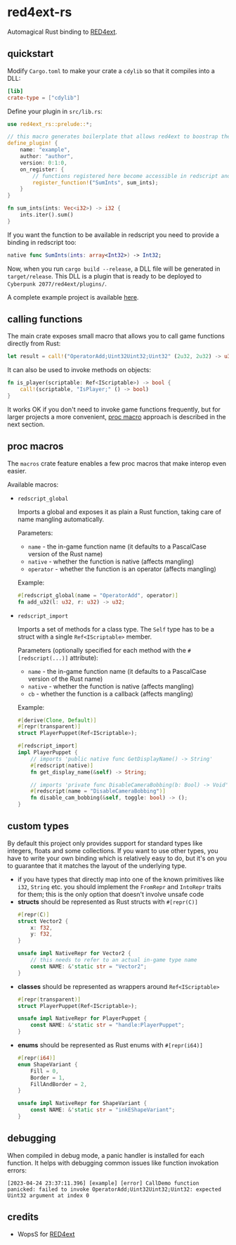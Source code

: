 # red4ext-rs
Automagical Rust binding to [RED4ext](https://github.com/WopsS/RED4ext.SDK).

## quickstart
Modify `Cargo.toml` to make your crate a `cdylib` so that it compiles into a DLL:
```toml
[lib]
crate-type = ["cdylib"]
```
Define your plugin in `src/lib.rs`:
```rust
use red4ext_rs::prelude::*;

// this macro generates boilerplate that allows red4ext to boostrap the plugin
define_plugin! {
    name: "example",
    author: "author",
    version: 0:1:0,
    on_register: {
        // functions registered here become accessible in redscript and CET under the name provided as the first parameter
        register_function!("SumInts", sum_ints);
    }
}

fn sum_ints(ints: Vec<i32>) -> i32 {
    ints.iter().sum()
}
```
If you want the function to be available in redscript you need to provide a binding in redscript too:
```swift
native func SumInts(ints: array<Int32>) -> Int32;
```
Now, when you run `cargo build --release`, a DLL file will be generated in `target/release`.
This DLL is a plugin that is ready to be deployed to `Cyberpunk 2077/red4ext/plugins/`.

A complete example project is available [here](https://github.com/jac3km4/red4ext-rs-example).

## calling functions
The main crate exposes small macro that allows you to call game functions directly from Rust:
```rs
let result = call!("OperatorAdd;Uint32Uint32;Uint32" (2u32, 2u32) -> u32);
```
It can also be used to invoke methods on objects:
```rs
fn is_player(scriptable: Ref<IScriptable>) -> bool {
    call!(scriptable, "IsPlayer;" () -> bool)
}
```
It works OK if you don't need to invoke game functions frequently, but for larger projects a more
convenient, [proc macro](#macros-feature) approach is described in the next section.

## proc macros
The `macros` crate feature enables a few proc macros that make interop even easier.

Available macros:
- `redscript_global`
  
  Imports a global and exposes it as plain a Rust function,
  taking care of name mangling automatically.

  Parameters:
    - `name` - the in-game function name (it defaults to a PascalCase version of the Rust name)
    - `native` - whether the function is native (affects mangling)
    - `operator` - whether the function is an operator (affects mangling)
  
  Example:
    ```rs
    #[redscript_global(name = "OperatorAdd", operator)]
    fn add_u32(l: u32, r: u32) -> u32;
    ```
- `redscript_import`

  Imports a set of methods for a class type. The `Self` type has to be a struct with a single `Ref<IScriptable>` member.

  Parameters (optionally specified for each method with the `#[redscript(...)]` attribute):
    - `name` - the in-game function name (it defaults to a PascalCase version of the Rust name)
    - `native` - whether the function is native (affects mangling)
    - `cb` - whether the function is a callback (affects mangling)
  
  Example:
    ```rs
    #[derive(Clone, Default)]
    #[repr(transparent)]
    struct PlayerPuppet(Ref<IScriptable>);

    #[redscript_import]
    impl PlayerPuppet {
        // imports 'public native func GetDisplayName() -> String'
        #[redscript(native)]
        fn get_display_name(&self) -> String;

        // imports 'private func DisableCameraBobbing(b: Bool) -> Void'
        #[redscript(name = "DisableCameraBobbing")]
        fn disable_cam_bobbing(&self, toggle: bool) -> ();
    }
    ```

## custom types
By default this project only provides support for standard types like integers, floats and some collections.
If you want to use other types, you have to write your own binding which is relatively easy to do,
but it's on you to guarantee that it matches the layout of the underlying type.
- if you have types that directly map into one of the known primitives like `i32`, `String` etc.
  you should implement the `FromRepr` and `IntoRepr` traits for them;
  this is the only option that doesn't involve unsafe code
- **structs** should be represented as Rust structs with `#[repr(C)]`
    ```rs
    #[repr(C)]
    struct Vector2 {
        x: f32,
        y: f32,
    }

    unsafe impl NativeRepr for Vector2 {
        // this needs to refer to an actual in-game type name
        const NAME: &'static str = "Vector2";
    }
    ```
- **classes** should be represented as wrappers around `Ref<IScriptable>`
    ```rs
    #[repr(transparent)]
    struct PlayerPuppet(Ref<IScriptable>);

    unsafe impl NativeRepr for PlayerPuppet {
        const NAME: &'static str = "handle:PlayerPuppet";
    }
    ```
- **enums** should be represented as Rust enums with `#[repr(i64)]`
    ```rs
    #[repr(i64)]
    enum ShapeVariant {
        Fill = 0,
        Border = 1,
        FillAndBorder = 2,
    }

    unsafe impl NativeRepr for ShapeVariant {
        const NAME: &'static str = "inkEShapeVariant";
    }
    ```

## debugging
When compiled in debug mode, a panic handler is installed for each function. It helps with debugging common issues like function invokation errors:
```log
[2023-04-24 23:37:11.396] [example] [error] CallDemo function panicked: failed to invoke OperatorAdd;Uint32Uint32;Uint32: expected Uint32 argument at index 0
```

## credits
- WopsS for [RED4ext](https://github.com/WopsS/RED4ext.SDK)
